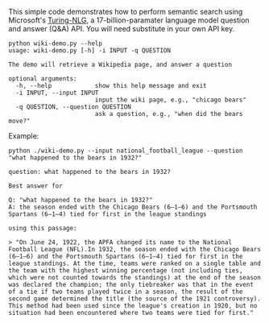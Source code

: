 
This simple code demonstrates how to perform semantic search using  Microsoft's [Turing-NLG](https://www.microsoft.com/en-us/research/blog/turing-nlg-a-17-billion-parameter-language-model-by-microsoft/), a 17-billion-paramater language model question and answer (Q&A) API. You will need substitute in your own API key.
```
python wiki-demo.py --help
usage: wiki-demo.py [-h] -i INPUT -q QUESTION

The demo will retrieve a Wikipedia page, and answer a question

optional arguments:
  -h, --help            show this help message and exit
  -i INPUT, --input INPUT
                        input the wiki page, e.g., "chicago bears"
  -q QUESTION, --question QUESTION
                        ask a question, e.g., "when did the bears move?"
```
Example:
```
python ./wiki-demo.py --input national_football_league --question "what happened to the bears in 1932?"

question: what happened to the bears in 1932?

Best answer for 

Q: "what happened to the bears in 1932?"
A: the season ended with the Chicago Bears (6–1–6) and the Portsmouth Spartans (6–1–4) tied for first in the league standings

using this passage:

> "On June 24, 1922, the APFA changed its name to the National Football League (NFL).In 1932, the season ended with the Chicago Bears (6–1–6) and the Portsmouth Spartans (6–1–4) tied for first in the league standings. At the time, teams were ranked on a single table and the team with the highest winning percentage (not including ties, which were not counted towards the standings) at the end of the season was declared the champion; the only tiebreaker was that in the event of a tie if two teams played twice in a season, the result of the second game determined the title (the source of the 1921 controversy). This method had been used since the league's creation in 1920, but no situation had been encountered where two teams were tied for first."
```
